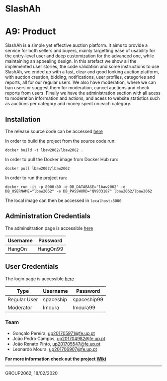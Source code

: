 # SlashAh

# A9: Product

SlashAh is a simple yet effective auction platform. It aims to provide a service 
for both sellers and buyers, mainly targetting ease of usability for the 
entry-level user and deep customization for the advanced one, while maintaining 
an appealing design.
In this artefact we show all the implemented user stories, the code validation 
and some instructions to use SlashAh, we ended up with a fast, clear and good 
looking auction platform, with auction creation, bidding, notifications, user 
profiles, categories and reports, all for our regular users. We also have 
moderation, where we can ban users or suggest them for moderation, cancel 
auctions and check reports from users. Finally we have the administration 
section with all acess to moderation information and actions, and acess to 
website statistics such as auctions per category and money spent on each 
category.

## Installation

The release source code can be accessed [here](https://git.fe.up.pt/lbaw/lbaw1920/lbaw2062/-/tree/A9)

In order to build the project from the source code run:
```shell
docker build -t lbaw2062/lbaw2062 .
```

In order to pull the Docker image from Docker Hub run:
```shell
docker pull lbaw2062/lbaw2062
```

In order to run the project run:
```shell
docker run -it -p 8000:80 -e DB_DATABASE="lbaw2062" -e DB_USERNAME="lbaw2062" -e DB_PASSWORD="QV933187" lbaw2062/lbaw2062
```

The local image can then be accessed in `localhost:8000`

## Administration Credentials

The adminsitration page is accessible [here](http://lbaw2062.lbaw-prod.fe.up.pt/administration/login "Administration") 

| Username        | Password          |
| --------------- | ----------------- |
| HangOn          | HangOn99          |

## User Credentials

The login page is accessible [here](http://lbaw2062.lbaw-prod.fe.up.pt/login)

| Type          |  Username    |  Password    |
| ------------- |  ---------   |  --------    |
| Regular User  |  spaceship   |  spaceship99 |
| Moderator     |  lmoura      |  lmoura99    |

### Team

* Gonçalo Pereira, up201705971@fe.up.pt
* João Pedro Campos, up201704982@fe.up.pt
* João Renato Pinto, up201705547@fe.up.pt
* Leonardo Moura, up201706907@fe.up.pt

**For more information check out the project [Wiki](../wikis/home)**

***
GROUP2062, 18/02/2020